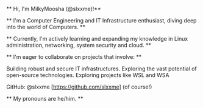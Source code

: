 ** Hi, I'm MilkyMoosha (@slxxme)!**

** I'm a Computer Engineering and IT Infrastructure enthusiast, diving deep into the world of Computers. **

** Currently, I'm actively learning and expanding my knowledge in Linux administration, networking, system security and cloud. **

** I'm eager to collaborate on projects that involve: **

Building robust and secure IT infrastructures.
Exploring the vast potential of open-source technologies.
Exploring projects like WSL and WSA

GitHub: @slxxme [https://github.com/slxxme] (of course!)

** My pronouns are he/him. **
